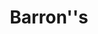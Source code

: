 ---
collection_archive: false
collection_category:
  - Editorial
  - Science
  - Tech
  - Climate Change
  - Color
  - Conceptual
  - Environments
collection_content: 
collection_cover: https://d1sf55qlb7p6hz.cloudfront.net/barrons_header-cover-1.jpg
collection_cover_mobile: https://d1sf55qlb7p6hz.cloudfront.net/verticalcovers-43.jpg
collection_description: >-
  This recent cover for Barron’s I had [**_Shane
  Griffin_**](http://www.shanegriffin.nyc) lend a chromatic helping-hand to
  better illustrate “the truck of future.” Featured is the the Nikola Two, a
  class 8 hydrogen-electric truck with more than 1,000 horsepower and 2,000 ft.
  lbs. of torque – nearly double the horsepower of any semi-truck on the road.
  Photographed at the future site of the Nikola Motor Company’s1 million square
  foot factory in Coolidge, AZ.⁠
collection_filter: Commissioned + Stock
collection_hidden: false
collection_meta: The Truck of the Future Cover Story
collection_preview:
  - https://d1sf55qlb7p6hz.cloudfront.net/barron-nikola_covers-1.jpg
  - https://d1sf55qlb7p6hz.cloudfront.net/barron-nikola_covers-2.jpg
  - https://d1sf55qlb7p6hz.cloudfront.net/barron-nikola_covers-3.jpg
  - https://d1sf55qlb7p6hz.cloudfront.net/barron-nikola_covers-4.jpg
  - https://d1sf55qlb7p6hz.cloudfront.net/barron-2.jpg
cover_image: 
date: 
hide_footer: true 
logo: 
navigation_theme: black
px_extra: true
slug: barrons-cover
theme_color: F7E998
theme_color_all_works: E69DFB
title: Barron''s 
seo:
  meta_description: Nikola Truck photographed in Arizona
  meta_title: The Truck of the Future
collection_awards:
  - content: |-
      **2019**  
      AP 35: American Photography Annual 35  
      Best Personal Work Series:  
      "Phoenix: A Dystopian Legoland That Tastes Like Candy"
    template: popup-text-element
collection_exhibition:
  - content: |-
      **2019**  
      AP 35: American Photography Annual 35  
      Best Personal Work Series:  
      "Phoenix: A Dystopian Legoland That Tastes Like Candy"
    template: popup-text-element
collection_blocks:
  - _bookshop_name: collections/media-row-start
    row_alignment: between
  - _bookshop_name: collections/media-element 
    color: A994AB
    image: https://d1sf55qlb7p6hz.cloudfront.net/barron-1.jpg
    margin_left: 35
    margin_right: 0
    margin_y: 100
    width: 60
  - _bookshop_name: collections/media-row
    row_alignment: between
  - _bookshop_name: collections/media-motion
    align_y: start
    margin_left: 10
    margin_right: 0
    margin_y: 200
    vimeo_id: 458007593
    width: 40
  - _bookshop_name: collections/media-row
    row_alignment: between
  - _bookshop_name: collections/media-element 
    color: F3D4B6
    image: https://d1sf55qlb7p6hz.cloudfront.net/barron-4.jpg
    margin_left: 20
    margin_right: 0
    margin_y: 200
    width: 55
  - _bookshop_name: collections/media-row
    row_alignment: between
  - _bookshop_name: collections/media-element 
    color: D7E5C6
    image: https://d1sf55qlb7p6hz.cloudfront.net/barron-5.jpg
    margin_left: 25
    margin_right: 0
    margin_y: 300
    width: 33
  - _bookshop_name: collections/media-element 
    color: E6CAE4
    image: https://d1sf55qlb7p6hz.cloudfront.net/barron-6.jpg
    margin_right: 10
    margin_y: 100
    width: 25
  - _bookshop_name: collections/media-row
    row_alignment: between
  - _bookshop_name: collections/media-element 
    color: F9D3D3
    image: https://d1sf55qlb7p6hz.cloudfront.net/barron-7.jpg
    margin_left: 40
    margin_right: 0
    margin_y: 100
    width: 45
  - _bookshop_name: collections/media-row
    row_alignment: between
  - _bookshop_name: collections/media-element 
    color: F9F0C2
    image: https://d1sf55qlb7p6hz.cloudfront.net/barron-10.jpg
    margin_left: 15
    margin_right: 0
    margin_y: 100
    width: 40
  - _bookshop_name: collections/media-row
    row_alignment: between
  - _bookshop_name: collections/media-element 
    color: D1C0DF
    image: https://d1sf55qlb7p6hz.cloudfront.net/barron-3.jpg
    margin_left: 30
    margin_right: 0
    margin_y: 100
    width: 45
  - _bookshop_name: collections/media-row-end
collection_press:
  - content: |-
      **2019**  
      AP 35: American Photography Annual 35  
      Best Personal Work Series:  
      "Phoenix: A Dystopian Legoland That Tastes Like Candy"
    template: popup-text-element
---